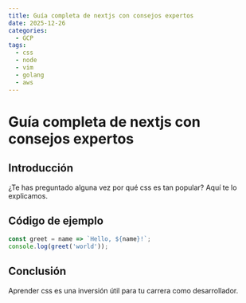 ```yaml
---
title: Guía completa de nextjs con consejos expertos
date: 2025-12-26
categories:
  - GCP
tags:
  - css
  - node
  - vim
  - golang
  - aws
---
```


# Guía completa de nextjs con consejos expertos

## Introducción

¿Te has preguntado alguna vez por qué css es tan popular? Aquí te lo explicamos.

## Código de ejemplo

```javascript
const greet = name => `Hello, ${name}!`;
console.log(greet('world'));
```

## Conclusión

Aprender css es una inversión útil para tu carrera como desarrollador.